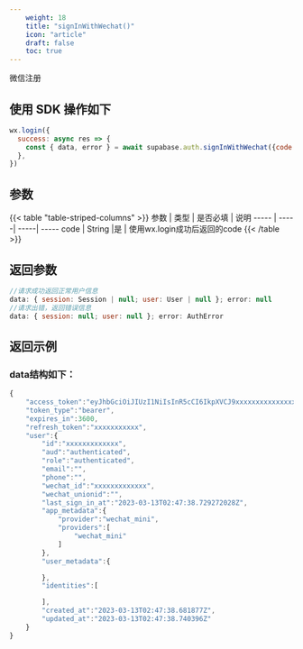 ```yaml
---
    weight: 18
    title: "signInWithWechat()"
    icon: "article"
    draft: false
    toc: true
---
```


微信注册

## 使用 SDK 操作如下

```js
wx.login({
  success: async res => {
    const { data, error } = await supabase.auth.signInWithWechat({code:res.code})
  },
})
```


## 参数


{{< table "table-striped-columns" >}}
参数   | 类型 | 是否必填 | 说明
----- | -----| -----| -----
code | String |是 | 使用wx.login成功后返回的code
{{< /table >}}

## 返回参数

```js
//请求成功返回正常用户信息
data: { session: Session | null; user: User | null }; error: null 
//请求出错，返回错误信息
data: { session: null; user: null }; error: AuthError 

```

## 返回示例

### data结构如下：


  
```js
{
    "access_token":"eyJhbGciOiJIUzI1NiIsInR5cCI6IkpXVCJ9xxxxxxxxxxxxxxxxxxxxxxxx",
    "token_type":"bearer",
    "expires_in":3600,
    "refresh_token":"xxxxxxxxxxx",
    "user":{
        "id":"xxxxxxxxxxxxx",
        "aud":"authenticated",
        "role":"authenticated",
        "email":"",
        "phone":"",
        "wechat_id":"xxxxxxxxxxxxx",
        "wechat_unionid":"",
        "last_sign_in_at":"2023-03-13T02:47:38.729272028Z",
        "app_metadata":{
            "provider":"wechat_mini",
            "providers":[
                "wechat_mini"
            ]
        },
        "user_metadata":{

        },
        "identities":[

        ],
        "created_at":"2023-03-13T02:47:38.681877Z",
        "updated_at":"2023-03-13T02:47:38.740396Z"
    }
}

```